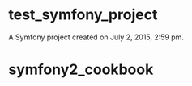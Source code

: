 test_symfony_project
====================

A Symfony project created on July 2, 2015, 2:59 pm.
# symfony2_cookbook
